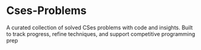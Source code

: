 # Cses-Problems
A curated collection of solved CSes problems with code and insights. Built to track progress, refine techniques, and support competitive programming prep
